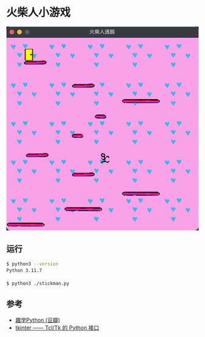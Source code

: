 # 火柴人小游戏

![stickman](stickman.png)

## 运行

```sh
$ python3 --version         
Python 3.11.7

$ python3 ./stickman.py
```

## 参考

- [趣学Python (豆瓣)](https://book.douban.com/subject/26604879/)
- [tkinter —— Tcl/Tk 的 Python 接口](https://docs.python.org/zh-cn/3/library/tkinter.html#module-tkinter)
